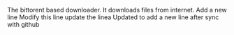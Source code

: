 The bittorent based downloader.
It downloads files from internet.
Add a new line
Modify this line
update the linea
Updated to add a new line after sync with github

